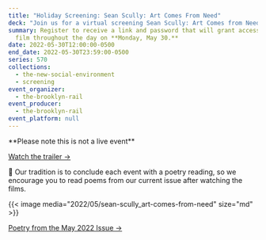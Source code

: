 ```yaml
---
title: "Holiday Screening: Sean Scully: Art Comes From Need"
deck: "Join us for a virtual screening Sean Scully: Art Comes from Need"
summary: Register to receive a link and password that will grant access to the
  film throughout the day on **Monday, May 30.**
date: 2022-05-30T12:00:00-0500
end_date: 2022-05-30T23:59:00-0500
series: 570
collections:
  - the-new-social-environment
  - screening
event_organizer:
  - the-brooklyn-rail
event_producer:
  - the-brooklyn-rail
event_platform: null
---
```

\*\*Please note this is not a live event\*\*



[Watch the trailer →](https://www.youtube.com/watch?v=DU370JPtQbI)



📖 Our tradition is to conclude each event with a poetry reading, so we encourage you to read poems from our current issue after watching the films.

{{< image media="2022/05/sean-scully_art-comes-from-need" size="md" >}}

[Poetry from the May 2022 Issue →](https://brooklynrail.org/2022/5/poetry)